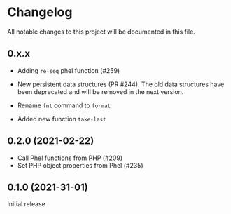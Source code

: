 # Changelog
All notable changes to this project will be documented in this file.

## 0.x.x

* Adding `re-seq` phel function (#259)

* New persistent data structures (PR #244). The old data structures have been deprecated and will be removed in the next version.
* Rename `fmt` command to `format`
* Added new function `take-last`

## 0.2.0 (2021-02-22)

* Call Phel functions from PHP (#209)
* Set PHP object properties from Phel (#235)

## 0.1.0 (2021-31-01)
Initial release
